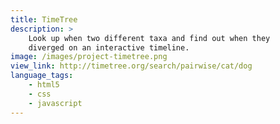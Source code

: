 ```yaml
---
title: TimeTree
description: >
    Look up when two different taxa and find out when they
    diverged on an interactive timeline.
image: /images/project-timetree.png
view_link: http://timetree.org/search/pairwise/cat/dog
language_tags:
    - html5
    - css
    - javascript
---
```

